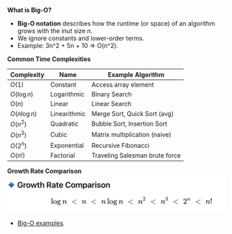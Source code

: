 **What is Big-O?**

- **Big-O notation** describes how the runtime (or space) of an algorithm grows with the inut size *n*.
- We ignore constants and lower-order terms.
- Example: 3n^2 + 5n + 10 => O(n^2).


**Common Time Complexities**

| Complexity    | Name         | Example Algorithm              |
| ------------- | ------------ | ------------------------------ |
| $O(1)$        | Constant     | Access array element           |
| $O(\log n)$   | Logarithmic  | Binary Search                  |
| $O(n)$        | Linear       | Linear Search                  |
| $O(n \log n)$ | Linearithmic | Merge Sort, Quick Sort (avg)   |
| $O(n^2)$      | Quadratic    | Bubble Sort, Insertion Sort    |
| $O(n^3)$      | Cubic        | Matrix multiplication (naive)  |
| $O(2^n)$      | Exponential  | Recursive Fibonacci            |
| $O(n!)$       | Factorial    | Traveling Salesman brute force |


**Growth Rate Comparison**
![alt text](image.png)

- [Big-O examples](big_o_code.py)
